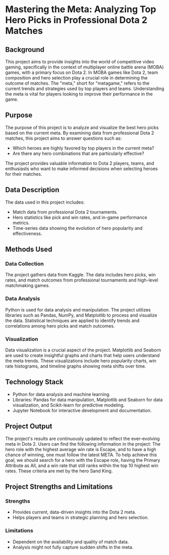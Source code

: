 # Mastering the Meta: Analyzing Top Hero Picks in Professional Dota 2 Matches  

## Background

This project aims to provide insights into the world of competitive video gaming, specifically in the context of multiplayer online battle arena (MOBA) games, with a primary focus on Dota 2. In MOBA games like Dota 2, team composition and hero selection play a crucial role in determining the outcome of matches. The "meta," short for "metagame," refers to the current trends and strategies used by top players and teams. Understanding the meta is vital for players looking to improve their performance in the game.

## Purpose

The purpose of this project is to analyze and visualize the best hero picks based on the current meta. By examining data from professional Dota 2 matches, this project aims to answer questions such as:

- Which heroes are highly favored by top players in the current meta?
- Are there any hero combinations that are particularly effective?

The project provides valuable information to Dota 2 players, teams, and enthusiasts who want to make informed decisions when selecting heroes for their matches.

## Data Description
The data used in this project includes:

- Match data from professional Dota 2 tournaments.
- Hero statistics like pick and win rates, and in-game performance metrics.
- Time-series data showing the evolution of hero popularity and effectiveness.

## Methods Used

### Data Collection
The project gathers data from Kaggle. The data includes hero picks, win rates, and match outcomes from professional tournaments and high-level matchmaking games.

### Data Analysis
Python is used for data analysis and manipulation. The project utilizes libraries such as Pandas, NumPy, and Matplotlib to process and visualize the data. Statistical techniques are applied to identify trends and correlations among hero picks and match outcomes.

### Visualization

Data visualization is a crucial aspect of the project. Matplotlib and Seaborn are used to create insightful graphs and charts that help users understand the meta trends. These visualizations include hero popularity charts, win rate histograms, and timeline graphs showing meta shifts over time.

## Technology Stack
- Python for data analysis and machine learning.
- Libraries: Pandas for data manipulation, Matplotlib and Seaborn for data visualization, and Scikit-learn for predictive modeling.
- Jupyter Notebook for interactive development and documentation.

## Project Output

The project's results are continuously updated to reflect the ever-evolving meta in Dota 2. Users can find the following information in the project: The hero role with the highest average win rate is Escape, and to have a high chance of winning, one must follow the latest META. To help achieve this goal, we should search for a hero with the Escape role, having the Primary Attribute as All, and a win rate that still ranks within the top 10 highest win rates. These criteria are met by the hero Sand King.

## Project Strengths and Limitations
### Strengths
- Provides current, data-driven insights into the Dota 2 meta.
- Helps players and teams in strategic planning and hero selection.

### Limitations
- Dependent on the availability and quality of match data.
- Analysis might not fully capture sudden shifts in the meta.

```
